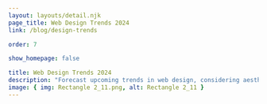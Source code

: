 ```yaml
---
layout: layouts/detail.njk
page_title: Web Design Trends 2024
link: /blog/design-trends

order: 7

show_homepage: false

title: Web Design Trends 2024
description: "Forecast upcoming trends in web design, considering aesthetics, functionality, and user interaction."
image: { img: Rectangle 2_11.png, alt: Rectangle 2_11 }
---
```

